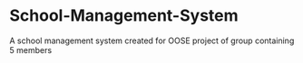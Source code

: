 # School-Management-System
A school management system created for OOSE project of group containing 5 members
